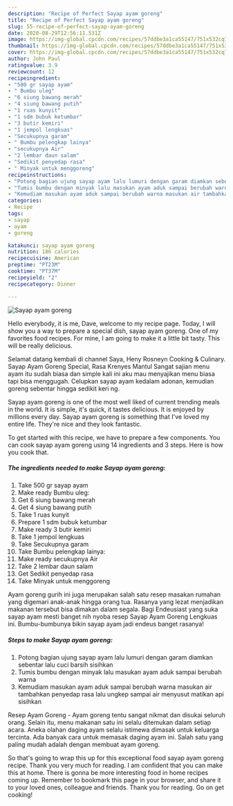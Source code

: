 ```yaml
---
description: "Recipe of Perfect Sayap ayam goreng"
title: "Recipe of Perfect Sayap ayam goreng"
slug: 55-recipe-of-perfect-sayap-ayam-goreng
date: 2020-08-29T12:56:11.531Z
image: https://img-global.cpcdn.com/recipes/57ddbe3a1ca55147/751x532cq70/sayap-ayam-goreng-foto-resep-utama.jpg
thumbnail: https://img-global.cpcdn.com/recipes/57ddbe3a1ca55147/751x532cq70/sayap-ayam-goreng-foto-resep-utama.jpg
cover: https://img-global.cpcdn.com/recipes/57ddbe3a1ca55147/751x532cq70/sayap-ayam-goreng-foto-resep-utama.jpg
author: John Paul
ratingvalue: 3.9
reviewcount: 12
recipeingredient:
- "500 gr sayap ayam"
- " Bumbu uleg"
- "6 siung bawang merah"
- "4 siung bawang putih"
- "1 ruas kunyit"
- "1 sdm bubuk ketumbar"
- "3 butir kemiri"
- "1 jempol lengkuas"
- "Secukupnya garam"
- " Bumbu pelengkap lainya"
- "secukupnya Air"
- "2 lembar daun salam"
- "Sedikit penyedap rasa"
- " Minyak untuk menggoreng"
recipeinstructions:
- "Potong bagian ujung sayap ayam lalu lumuri dengan garam diamkan sebentar lalu cuci barsih sisihkan"
- "Tumis bumbu dengan minyak lalu masukan ayam aduk sampai berubah warna"
- "Kemudiam masukan ayam aduk sampai berubah warna masukan air tambahkan penyedap rasa lalu ungkep sampai air menyusut matikan api sisihkan"
categories:
- Recipe
tags:
- sayap
- ayam
- goreng

katakunci: sayap ayam goreng 
nutrition: 186 calories
recipecuisine: American
preptime: "PT23M"
cooktime: "PT37M"
recipeyield: "2"
recipecategory: Dinner

---
```



![Sayap ayam goreng](https://img-global.cpcdn.com/recipes/57ddbe3a1ca55147/751x532cq70/sayap-ayam-goreng-foto-resep-utama.jpg)

Hello everybody, it is me, Dave, welcome to my recipe page. Today, I will show you a way to prepare a special dish, sayap ayam goreng. One of my favorites food recipes. For mine, I am going to make it a little bit tasty. This will be really delicious.

Selamat datang kembali di channel Saya, Heny Rosneyn Cooking &amp; Culinary. Sayap Ayam Goreng Special, Rasa Krenyes Mantul Sangat sajian menu ayam itu sudah biasa dan simple kali ini aku mau menyajikan menu biasa tapi bisa menggugah. Celupkan sayap ayam kedalam adonan, kemudian goreng sebentar hingga sedikit keri ng.

Sayap ayam goreng is one of the most well liked of current trending meals in the world. It is simple, it's quick, it tastes delicious. It is enjoyed by millions every day. Sayap ayam goreng is something that I've loved my entire life. They're nice and they look fantastic.


To get started with this recipe, we have to prepare a few components. You can cook sayap ayam goreng using 14 ingredients and 3 steps. Here is how you cook that.

<!--inarticleads1-->

##### The ingredients needed to make Sayap ayam goreng:

1. Take 500 gr sayap ayam
1. Make ready  Bumbu uleg:
1. Get 6 siung bawang merah
1. Get 4 siung bawang putih
1. Take 1 ruas kunyit
1. Prepare 1 sdm bubuk ketumbar
1. Make ready 3 butir kemiri
1. Take 1 jempol lengkuas
1. Take Secukupnya garam
1. Take  Bumbu pelengkap lainya:
1. Make ready secukupnya Air
1. Take 2 lembar daun salam
1. Get Sedikit penyedap rasa
1. Take  Minyak untuk menggoreng


Ayam goreng gurih ini juga merupakan salah satu resep masakan rumahan yang digemari anak-anak hingga orang tua. Rasanya yang lezat menjadikan makanan tersebut bisa dimakan dalam segala. Bagi Endeusiast yang suka sayap ayam mesti banget nih nyoba resep Sayap Ayam Goreng Lengkuas ini. Bumbu-bumbunya bikin sayap ayam jadi endeus banget rasanya! 

<!--inarticleads2-->

##### Steps to make Sayap ayam goreng:

1. Potong bagian ujung sayap ayam lalu lumuri dengan garam diamkan sebentar lalu cuci barsih sisihkan
1. Tumis bumbu dengan minyak lalu masukan ayam aduk sampai berubah warna
1. Kemudiam masukan ayam aduk sampai berubah warna masukan air tambahkan penyedap rasa lalu ungkep sampai air menyusut matikan api sisihkan


Resep Ayam Goreng - Ayam goreng tentu sangat nikmat dan disukai seluruh orang. Selain itu, menu makanan satu ini selalu ditemukan dalam setiap acara. Aneka olahan daging ayam selalu istimewa dimasak untuk keluarga tercinta. Ada banyak cara untuk memasak daging ayam ini. Salah satu yang paling mudah adalah dengan membuat ayam goreng. 

So that's going to wrap this up for this exceptional food sayap ayam goreng recipe. Thank you very much for reading. I am confident that you can make this at home. There is gonna be more interesting food in home recipes coming up. Remember to bookmark this page in your browser, and share it to your loved ones, colleague and friends. Thank you for reading. Go on get cooking!
